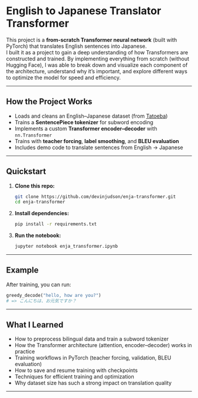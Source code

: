 # English to Japanese Translator Transformer

This project is a **from-scratch Transformer neural network** (built with PyTorch) that translates English sentences into Japanese.  
I built it as a project to gain a deep understanding of how Transformers are constructed and trained. By implementing everything from scratch (without Hugging Face), I was able to break down and visualize each component of the architecture, understand why it’s important, and explore different ways to optimize the model for speed and efficiency.

---

## How the Project Works

- Loads and cleans an English–Japanese dataset (from [Tatoeba](https://tatoeba.org/en/sentences/search?from=jpn&to=eng))
- Trains a **SentencePiece tokenizer** for subword encoding
- Implements a custom **Transformer encoder–decoder** with `nn.Transformer`
- Trains with **teacher forcing**, **label smoothing**, and **BLEU evaluation**
- Includes demo code to translate sentences from English → Japanese

---

## Quickstart

1. **Clone this repo:**

   ```bash
   git clone https://github.com/devinjudson/enja-transformer.git
   cd enja-transformer
   ```

2. **Install dependencies:**

   ```bash
   pip install -r requirements.txt
   ```

3. **Run the notebook:**

   ```bash
   jupyter notebook enja_transformer.ipynb
   ```

---

## Example

After training, you can run:

```python
greedy_decode("hello, how are you?")
# => こんにちは、お元気ですか？
```

---

## What I Learned

- How to preprocess bilingual data and train a subword tokenizer
- How the Transformer architecture (attention, encoder–decoder) works in practice
- Training workflows in PyTorch (teacher forcing, validation, BLEU evaluation)
- How to save and resume training with checkpoints
- Techniques for efficient training and optimization
- Why dataset size has such a strong impact on translation quality

---
